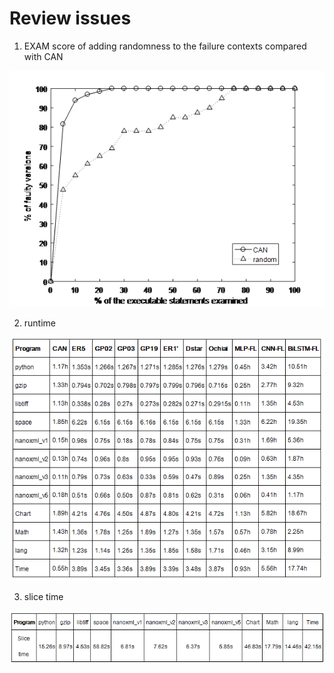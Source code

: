 # Review issues
 
 
1. EXAM score of adding randomness to the failure contexts compared with CAN

![exam](https://raw.githubusercontent.com/oy-sarah/CAN-doc-source/master/images/exam.png)

 
2. runtime
 
![runtime](https://raw.githubusercontent.com/oy-sarah/CAN-doc-source/master/images/runtime.png)

3. slice time
 
![slicetime](https://raw.githubusercontent.com/oy-sarah/CAN-doc-source/master/images/slicetime.png)
